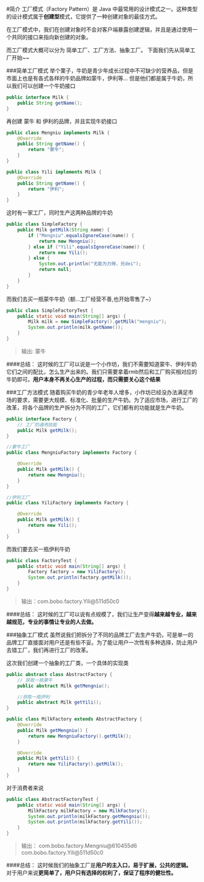 #简介
工厂模式（Factory Pattern）是 Java 中最常用的设计模式之一。这种类型的设计模式属于**创建型**模式，它提供了一种创建对象的最佳方式。

在工厂模式中，我们在创建对象时不会对客户端暴露创建逻辑，并且是通过使用一个共同的接口来指向新创建的对象。

而工厂模式大概可以分为 简单工厂、工厂方法、抽象工厂。
下面我们先从简单工厂开始~~

###简单工厂模式
举个栗子，牛奶是青少年成长过程中不可缺少的营养品，但是市面上也是有各式各样的牛奶品牌如蒙牛，伊利等... 但是他们都是属于牛奶，所以我们可以创建一个牛奶接口 
```java
public interface Milk {
    public String getName();
}
```
再创建 蒙牛 和 伊利的品牌，并且实现牛奶接口
```java
public class Mengniu implements Milk {
    @Override
    public String getName() {
        return "蒙牛";
    }
}
```
```java
public class Yili implements Milk {
    @Override
    public String getName() {
        return "伊利";
    }
}
```
这时有一家工厂，同时生产这两种品牌的牛奶
```java
public class SimpleFactory {
    public Milk getMilk(String name) {
        if ("Mengniu".equalsIgnoreCase(name)) {
            return new Mengniu();
        } else if ("Yili".equalsIgnoreCase(name)) {
            return new Yili();
        } else {
            System.out.println("无能为力呀，兄dei");
            return null;
        }
    }
}
```
而我们去买一瓶蒙牛牛奶（额...工厂经营不善,也开始零售了~）
```java
public class SimpleFactoryTest {
    public static void main(String[] args) {
        Milk milk = new SimpleFactory().getMilk("mengniu");
        System.out.println(milk.getName());
    }
}
```
>输出: 蒙牛

####总结：
这时候的工厂可以说是一个小作坊，我们不需要知道蒙牛、伊利牛奶它们之间的配比，怎么生产出来的。我们只需要拿着rmb然后和工厂购买相对应的牛奶即可。**用户本身不再关心生产的过程，而只需要关心这个结果**

###工厂方法模式
随着购买牛奶的青少年老年人增多，小作坊已经没办法满足市场的要求，需要更大规模、标准化、批量的生产牛奶。为了适应市场，进行工厂的改革，将各个品牌的生产拆分为不同的工厂，它们都有的功能就是生产牛奶。
```java
public interface Factory {
    // 工厂的通用技能
    public Milk getMilk();
}
```
```java
//蒙牛工厂
public class MengniuFactory implements Factory {

    @Override
    public Milk getMilk() {
        return new Mengniu();
    }
}

//伊利工厂
public class YiliFactory implements Factory {

    @Override
    public Milk getMilk() {
        return new Yili();
    }
}
```
而我们要去买一瓶伊利牛奶
```java
public class FactoryTest {
    public static void main(String[] args) {
        Factory factory = new YiliFactory();
        System.out.println(factory.getMilk());
    }
}
```
>输出：com.bobo.factory.Yili@511d50c0

####总结：
这时候的工厂可以说有点规模了，我们让生产变得**越来越专业，越来越规范，专业的事情让专业的人去做。**

###抽象工厂模式
虽然说我们把拆分了不同的品牌工厂去生产牛奶，可是单一的品牌工厂直接面对用户还是有些不妥。为了能让用户一次性有多种选择，防止用户去错工厂，我们再进行工厂的改革。

这次我们创建一个抽象的工厂类，一个具体的实现类
```java
public abstract class AbstractFactory {
    // 获取一瓶蒙牛
    public abstract Milk getMengniu();

    //获取一瓶伊利
    public abstract Milk getYili();
}
```
```java
public class MilkFactory extends AbstractFactory {
    @Override
    public Milk getMengniu() {
        return new MengniuFactory().getMilk();
    }

    @Override
    public Milk getYili() {
        return new YiliFactory().getMilk();
    }
}
```
对于消费者来说
```java
public class AbstractFactoryTest {
    public static void main(String[] args) {
        MilkFactory milkFactory = new MilkFactory();
        System.out.println(milkFactory.getMengniu());
        System.out.println(milkFactory.getYili());
    }
}
```
>输出：
>com.bobo.factory.Mengniu@610455d6
>com.bobo.factory.Yili@511d50c0

####总结：	
这时候我们的抽象工厂是**用户的主入口，易于扩展，公共的逻辑。**
对于用户来说**更简单了，用户只有选择的权利了，保证了程序的健壮性。**